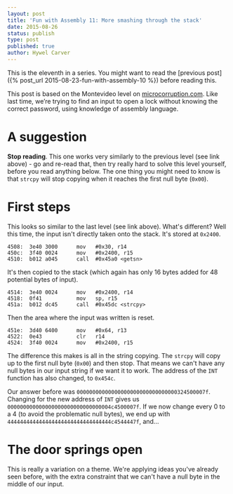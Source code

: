 ```yaml
---
layout: post
title: 'Fun with Assembly 11: More smashing through the stack'
date: 2015-08-26
status: publish
type: post
published: true
author: Hywel Carver
---
```


This is the eleventh in a series. You might want to read the [previous post]({% post_url 2015-08-23-fun-with-assembly-10 %}) before reading this.

This post is based on the Montevideo level on [microcorruption.com](http://microcorruption.com). Like last time, we’re trying to find an input to open a lock without knowing the correct password, using knowledge of assembly language.

# A suggestion

**Stop reading**. This one works very similarly to the previous level (see link above) - go and re-read that, then try really hard to solve this level yourself, before you read anything below. The one thing you might need to know is that `strcpy` will stop copying when it reaches the first null byte (`0x00`).

# First steps

This looks so similar to the last level (see link above). What's different? Well this time, the input isn't directly taken onto the stack. It's stored at `0x2400`.

    4508:  3e40 3000      mov   #0x30, r14
    450c:  3f40 0024      mov   #0x2400, r15
    4510:  b012 a045      call  #0x45a0 <getsn>

It's then copied to the stack (which again has only 16 bytes added for 48 potential bytes of input).

    4514:  3e40 0024      mov   #0x2400, r14
    4518:  0f41           mov   sp, r15
    451a:  b012 dc45      call  #0x45dc <strcpy>

Then the area where the input was written is reset.

    451e:  3d40 6400      mov   #0x64, r13
    4522:  0e43           clr   r14
    4524:  3f40 0024      mov   #0x2400, r15

The difference this makes is all in the string copying. The `strcpy` will copy up to the first null byte (`0x00`) and then stop. That means we can't have any null bytes in our input string if we want it to work. The address of the `INT` function has also changed, to `0x454c`.

Our answer before was `00000000000000000000000000000000324500007f`. Changing for the new address of `INT` gives us `000000000000000000000000000000004c4500007f`. If we now change every 0 to a 4 (to avoid the problematic null bytes), we end up with `444444444444444444444444444444444c4544447f`, and...

# The door springs open

This is really a variation on a theme. We're applying ideas you've already seen before, with the extra constraint that we can't have a null byte in the middle of our input.
